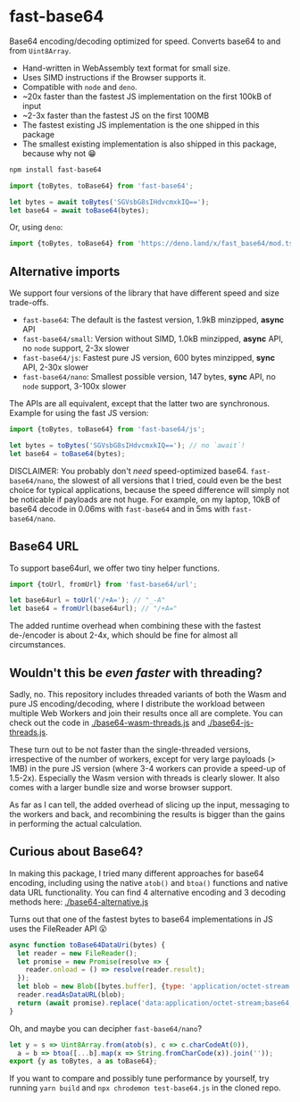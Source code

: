 # fast-base64

Base64 encoding/decoding optimized for speed. Converts base64 to and from `Uint8Array`.

- Hand-written in WebAssembly text format for small size.
- Uses SIMD instructions if the Browser supports it.
- Compatible with `node` and `deno`.
- ~20x faster than the fastest JS implementation on the first 100kB of input
- ~2-3x faster than the fastest JS on the first 100MB
- The fastest existing JS implementation is the one shipped in this package
- The smallest existing implementation is also shipped in this package, because why not 😁

```sh
npm install fast-base64
```

```js
import {toBytes, toBase64} from 'fast-base64';

let bytes = await toBytes('SGVsbG8sIHdvcmxkIQ==');
let base64 = await toBase64(bytes);
```

Or, using `deno`:

```js
import {toBytes, toBase64} from 'https://deno.land/x/fast_base64/mod.ts'
```

## Alternative imports

We support four versions of the library that have different speed and size trade-offs.

- `fast-base64`: The default is the fastest version, 1.9kB minzipped, **async** API
- `fast-base64/small`: Version without SIMD, 1.0kB minzipped, **async** API, no `node` support, 2-3x slower
- `fast-base64/js`: Fastest pure JS version, 600 bytes minzipped, **sync** API, 2-30x slower
- `fast-base64/nano`: Smallest possible version, 147 bytes, **sync** API, no `node` support, 3-100x slower

The APIs are all equivalent, except that the latter two are synchronous. Example for using the fast JS version:

```js
import {toBytes, toBase64} from 'fast-base64/js';

let bytes = toBytes('SGVsbG8sIHdvcmxkIQ=='); // no `await`!
let base64 = toBase64(bytes);
```

DISCLAIMER: You probably don't _need_ speed-optimized base64. `fast-base64/nano`, the slowest of all versions that I tried, could even be the best choice for typical applications, because the speed difference will simply not be noticable if payloads are not huge. For example, on my laptop, 10kB of base64 decode in 0.06ms with `fast-base64` and in 5ms with `fast-base64/nano`.

## Base64 URL

To support base64url, we offer two tiny helper functions.

```js
import {toUrl, fromUrl} from 'fast-base64/url';

let base64url = toUrl('/+A='); // "_-A"
let base64 = fromUrl(base64url); // "/+A="
```

The added runtime overhead when combining these with the fastest de-/encoder is about 2-4x, which should be fine for almost all circumstances.

## Wouldn't this be _even faster_ with threading?

Sadly, no. This repository includes threaded variants of both the Wasm and pure JS encoding/decoding, where I distribute the workload between multiple Web Workers and join their results once all are complete. You can check out the code in [./base64-wasm-threads.js](https://github.com/mitschabaude/fast-base64/blob/main/base64-wasm-threads.js) and [./base64-js-threads.js](https://github.com/mitschabaude/fast-base64/blob/main/base64-js-threads.js).

These turn out to be not faster than the single-threaded versions, irrespective of the number of workers, except for very large payloads (> 1MB) in the pure JS version (where 3-4 workers can provide a speed-up of 1.5-2x). Especially the Wasm version with threads is clearly slower. It also comes with a larger bundle size and worse browser support.

As far as I can tell, the added overhead of slicing up the input, messaging to the workers and back, and recombining the results is bigger than the gains in performing the actual calculation.

## Curious about Base64?

In making this package, I tried many different approaches for base64 encoding, including using the native `atob()` and `btoa()` functions and native data URL functionality. You can find 4 alternative encoding and 3 decoding methods here: [./base64-alternative.js](https://github.com/mitschabaude/fast-base64/blob/main/base64-alternative.js)

Turns out that one of the fastest bytes to base64 implementations in JS uses the FileReader API 😮

```js
async function toBase64DataUri(bytes) {
  let reader = new FileReader();
  let promise = new Promise(resolve => {
    reader.onload = () => resolve(reader.result);
  });
  let blob = new Blob([bytes.buffer], {type: 'application/octet-stream'});
  reader.readAsDataURL(blob);
  return (await promise).replace('data:application/octet-stream;base64,', '');
}
```

Oh, and maybe you can decipher `fast-base64/nano`?

```js
let y = s => Uint8Array.from(atob(s), c => c.charCodeAt(0)),
  a = b => btoa([...b].map(x => String.fromCharCode(x)).join(''));
export {y as toBytes, a as toBase64};
```

If you want to compare and possibly tune performance by yourself, try running `yarn build` and `npx chrodemon test-base64.js` in the cloned repo.
